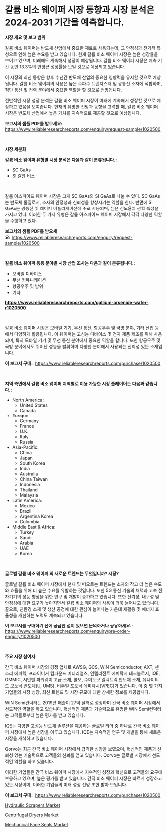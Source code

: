 <p><h1>갈륨 비소 웨이퍼 시장 동향과 시장 분석은 2024-2031 기간을 예측합니다.</h1></p><p><strong>시장 개요 및 보고 범위</strong></p>
<p><p>갈륨 비소 웨이퍼는 반도체 산업에서 중요한 재료로 사용되는데, 그 안정성과 전기적 특성으로 인해 높은 수요를 받고 있습니다. 현재 갈륨 비소 웨이퍼 시장은 높은 성장률을 보이고 있으며, 미래에도 계속해서 성장이 예상됩니다. 갈륨 비소 웨이퍼 시장은 예측 기간 동안 13.3%의 연평균 성장률을 보일 것으로 예상되고 있습니다.</p><p>이 시장의 최신 동향은 향후 수년간 반도체 산업의 중요한 영향력을 유지할 것으로 예상됩니다. 갈륨 비소 웨이퍼의 사용은 높은 주파수 트랜지스터 및 광통신 소자에 적합하며, 첨단 통신 및 전력 분야에서 중요한 역할을 할 것으로 전망됩니다.</p><p>전반적인 시장 성장 분석은 갈륨 비소 웨이퍼 시장이 미래에 계속해서 성장할 것으로 예상하고 있음을 보여줍니다. 현재의 유망한 전망과 동향을 고려할 때, 갈륨 비소 웨이퍼 시장은 반도체 산업에서 높은 가치를 지속적으로 제공할 것으로 예상됩니다.</p></p>
<p><strong>보고서의 샘플 PDF를 받으세요:</strong> <a href="https://www.reliableresearchreports.com/enquiry/request-sample/1020500">https://www.reliableresearchreports.com/enquiry/request-sample/1020500</a></p>
<p>&nbsp;</p>
<p><strong>시장 세분화</strong></p>
<p><strong>갈륨 비소 웨이퍼 유형별 시장 분석은 다음과 같이 분류됩니다.:</strong></p>
<p><ul><li>SC GaAs</li><li>SI 갈륨 비소</li></ul></p>
<p>&nbsp;</p>
<p><p>갈륨 아스파이드 웨이퍼 시장은 크게 SC GaAs와 SI GaAs로 나눌 수 있다. SC GaAs는 반도체 물질로서, 소자의 안정성과 신뢰성을 향상시키는 역할을 한다. 반면에 SI GaAs는 광통신 및 레이저 어플리케이션에 주로 사용되며, 높은 전도율과 광학 특성을 가지고 있다. 이러한 두 가지 유형은 갈륨 아스파이드 웨이퍼 시장에서 각각 다양한 역할을 수행하고 있다.</p></p>
<p><strong>보고서의 샘플 PDF를 받으세요:</strong>&nbsp;<a href="https://www.reliableresearchreports.com/enquiry/request-sample/1020500">https://www.reliableresearchreports.com/enquiry/request-sample/1020500</a></p>
<p>&nbsp;</p>
<p><strong> 갈륨 비소 웨이퍼 응용 분야별 시장 산업 조사는 다음과 같이 분류됩니다.:</strong></p>
<p><ul><li>모바일 디바이스</li><li>무선 커뮤니케이션</li><li>항공우주 및 방위</li><li>기타</li></ul></p>
<p><strong><a href="https://www.reliableresearchreports.com/gallium-arsenide-wafer-r1020500">https://www.reliableresearchreports.com/gallium-arsenide-wafer-r1020500</a></strong></p>
<p>&nbsp;</p>
<p><p>갈륨 비소 웨이퍼 시장은 모바일 기기, 무선 통신, 항공우주 및 국방 분야, 기타 산업 등에서 다양하게 활용됩니다. 이 웨이퍼는 고성능 디바이스 및 전자 제품 제조를 위해 사용되며, 특히 모바일 기기 및 무선 통신 분야에서 중요한 역할을 합니다. 또한 항공우주 및 국방 분야에서도 뛰어난 성능을 발휘하며 다양한 분야에서 사용되는 신뢰성 있는 소재입니다.</p></p>
<p><strong>이 보고서 구매:</strong>&nbsp; <a href="https://www.reliableresearchreports.com/purchase/1020500">https://www.reliableresearchreports.com/purchase/1020500</a></p>
<p>&nbsp;</p>
<p><strong>지역 측면에서 갈륨 비소 웨이퍼 지역별로 이용 가능한 시장 플레이어는 다음과 같습니다.:</strong></p>
<p><ul>
    <li>
        North America:
        <ul>
            <li>United States</li>
            <li>Canada</li>
        </ul>
    </li>
    <li>
        Europe:
        <ul>
            <li>Germany</li>
            <li>France</li>
            <li>U.K.</li>
            <li>Italy</li>
            <li>Russia</li>
        </ul>
    </li>
    <li>
        Asia-Pacific:
        <ul>
            <li>China</li>
            <li>Japan</li>
            <li>South Korea</li>
            <li>India</li>
            <li>Australia</li>
            <li>China Taiwan</li>
            <li>Indonesia</li>
            <li>Thailand</li>
            <li>Malaysia</li>
        </ul>
    </li>
    <li>
        Latin America:
        <ul>
            <li>Mexico</li>
            <li>Brazil</li>
            <li>Argentina Korea</li>
            <li>Colombia</li>
        </ul>
    </li>
    <li>
        Middle East & Africa:
        <ul>
            <li>Turkey</li>
            <li>Saudi</li>
            <li>Arabia</li>
            <li>UAE</li>
            <li>Korea</li>
        </ul>
    </li>
    </ul></p>
<p>&nbsp;</p>
<p><strong>글로벌 갈륨 비소 웨이퍼 의 새로운 트렌드는 무엇입니까? 시장?</strong></p>
<p><p>글로벌 갈륨 비소 웨이퍼 시장에서 현재 및 떠오르는 트렌드는 소자의 작고 더 높은 속도와 효율을 위해 더 높은 수요를 유발하는 것입니다. 또한 5G 통신 기술의 채택과 고속 전자기기의 성능 향상을 위한 연구 및 개발이 증가하고 있습니다. 또한 신뢰성, 내구성 및 안정성에 대한 요구가 높아지면서 갈륨 비소 웨이퍼의 사용이 더욱 늘어나고 있습니다. 끝으로, 친환경 소재 및 생산 공정에 대한 관심이 늘어나는 가운데 재활용 및 에너지 효율성을 개선하는 노력도 계속되고 있습니다.</p></p>
<p><strong>이 보고서를 구매하기 전에 궁금한 점이 있으면 문의하거나 공유하세요.</strong>- <a href="https://www.reliableresearchreports.com/enquiry/pre-order-enquiry/1020500">https://www.reliableresearchreports.com/enquiry/pre-order-enquiry/1020500</a></p>
<p>&nbsp;</p>
<p><strong>주요 시장 참여자</strong></p>
<p><p>간극 비소 웨이퍼 시장의 경쟁 업체로 AWSG, GCS, WIN Semiconductor, AXT, 센추리 에피텍, 프라이버거 컴파운드 머티리얼스, 인텔리전트 에피탁시 테크놀로지, IQE, OMMIC, 시안멘 파워웨이 고급 소재, 콜보, 수미토모 일렉트릭 반도체 소재, 유나이티드 모노닉 반도체(U, UMS), 비주얼 포토닉 에피탁시(VPEC)가 있습니다. 이 중 몇 가지 기업들의 시장 성장, 최신 트렌드 및 시장 규모에 대한 상세한 정보를 제공합니다.</p><p>WIN Semi컨덕터는 2019년 매출이 27억 달러로 성장하며 간극 비소 웨이퍼 시장에서 선도적인 역할을 하고 있습니다. 혁신적인 제품과 기술력으로 유명한 WIN Semi컨덕터는 고객들로부터 높은 평가를 받고 있습니다.</p><p>IQE는 다양한 고성능 반도체 솔루션을 제공하는 글로벌 리더 중 하나로 간극 비소 웨이퍼 시장에서 높은 성장을 이루고 있습니다. IQE는 지속적인 연구 및 개발을 통해 새로운 시장을 개척하고 있습니다.</p><p>Qorvo는 최근 간극 비소 웨이퍼 시장에서 급격한 성장을 보였으며, 혁신적인 제품과 신뢰성 있는 기술력으로 고객들의 신뢰를 얻고 있습니다. Qorvo는 글로벌 시장에서 선도적인 역할을 하고 있습니다.</p><p>이러한 기업들은 간극 비소 웨이퍼 시장에서 지속적인 성장과 혁신으로 고객들의 요구에 부응하고 있으며, 높은 평가를 받고 있습니다. 간극 비소 웨이퍼 시장은 빠르게 성장하고 있는 시장이며, 이러한 기업들의 미래 성장 전망 또한 밝아 보입니다.</p></p>
<p><strong>이 보고서 구매:</strong>&nbsp;&nbsp;<a href="https://www.reliableresearchreports.com/purchase/1020500">https://www.reliableresearchreports.com/purchase/1020500</a></p>
<p><p><a href="https://github.com/singletonthaxterkelliehr2df/Market-Research-Report-List-2/blob/main/hydraulic-scrapers-market.md">Hydraulic Scrapers Market</a></p><p><a href="https://github.com/gdfhhhj/Market-Research-Report-List-4/blob/main/centrifugal-dryers-market.md">Centrifugal Dryers Market</a></p><p><a href="https://github.com/RichRobinson5/Market-Research-Report-List-4/blob/main/mechanical-face-seals-market.md">Mechanical Face Seals Market</a></p></p>